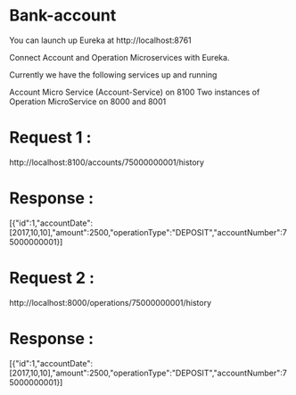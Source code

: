 # Bank-account

You can launch up Eureka at http://localhost:8761

Connect Account and Operation Microservices with Eureka.

Currently we have the following services up and running

Account Micro Service (Account-Service) on 8100
Two instances of Operation MicroService on 8000 and 8001

# Request 1 : 
http://localhost:8100/accounts/75000000001/history

# Response : 
[{"id":1,"accountDate":[2017,10,10],"amount":2500,"operationType":"DEPOSIT","accountNumber":75000000001}]

# Request 2 : 
http://localhost:8000/operations/75000000001/history

# Response : 
[{"id":1,"accountDate":[2017,10,10],"amount":2500,"operationType":"DEPOSIT","accountNumber":75000000001}]
